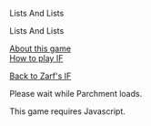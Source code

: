 Lists And Lists 

Lists And Lists

[About this game](about.html)  
[How to play IF](http://pr-if.org/doc/play-if-card/play-if-card.pdf)  

[Back to Zarf's IF](../../if.html#lists)  

Please wait while Parchment loads.

This game requires Javascript.